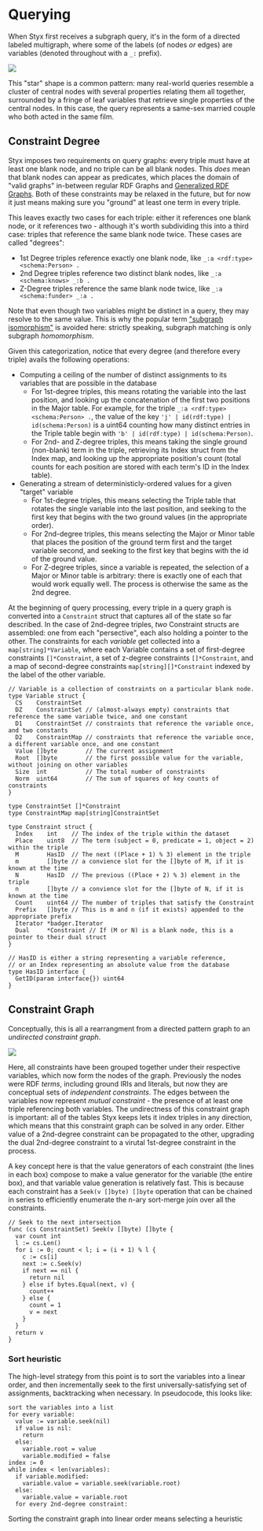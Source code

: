 # Querying

When Styx first receives a subgraph query, it's in the form of a directed labeled multigraph, where some of the labels (of nodes _or_ edges) are variables (denoted throughout with a `_:` prefix).

![](images/query.svg)

This "star" shape is a common pattern: many real-world queries resemble a cluster of central nodes with several properties relating them all together, surrounded by a fringe of leaf variables that retrieve single properties of the central nodes. In this case, the query represents a same-sex married couple who both acted in the same film.

## Constraint Degree

Styx imposes two requirements on query graphs: every triple must have at least one blank node, and no triple can be all blank nodes. This _does_ mean that blank nodes can appear as predicates, which places the domain of "valid graphs" in-between regular RDF Graphs and [Generalized RDF Graphs](https://www.w3.org/TR/rdf11-concepts/#section-generalized-rdf). Both of these constraints may be relaxed in the future, but for now it just means making sure you "ground" at least one term in every triple.

This leaves exactly two cases for each triple: either it references one blank node, or it references two - although it's worth subdividing this into a third case: triples that reference the same blank node twice. These cases are called "degrees":

- 1st Degree triples reference exactly one blank node, like `_:a <rdf:type> <schema:Person> .`
- 2nd Degree triples reference two distinct blank nodes, like `_:a <schema:knows> _:b .`
- Z-Degree triples reference the same blank node twice, like `_:a <schema:funder> _:a .`

Note that even though two variables might be distinct in a query, they may resolve to the same value. This is why the popular term ["subgraph isomorphism"](https://en.wikipedia.org/wiki/Subgraph_isomorphism_problem) is avoided here: strictly speaking, subgraph matching is only subgraph _homomorphism_.

Given this categorization, notice that every degree (and therefore every triple) avails the following operations:

- Computing a ceiling of the number of distinct assignments to its variables that are possible in the database
  - For 1st-degree triples, this means rotating the variable into the last position, and looking up the concatenation of the first two positions in the Major table. For example, for the triple `_:a <rdf:type> <schema:Person> .`, the value of the key `'j' | id(rdf:type) | id(schema:Person)` is a uint64 counting how many distinct entries in the Triple table begin with `'b' | id(rdf:type) | id(schema:Person)`.
  - For 2nd- and Z-degree triples, this means taking the single ground (non-blank) term in the triple, retrieving its Index struct from the Index map, and looking up the appropriate position's count (total counts for each position are stored with each term's ID in the Index table).
- Generating a stream of deterministicly-ordered values for a given "target" variable
  - For 1st-degree triples, this means selecting the Triple table that rotates the single variable into the last position, and seeking to the first key that begins with the two ground values (in the appropriate order).
  - For 2nd-degree triples, this means selecting the Major or Minor table that places the position of the ground term first and the target variable second, and seeking to the first key that begins with the id of the ground value.
  - For Z-degree triples, since a variable is repeated, the selection of a Major or Minor table is arbitrary: there is exactly one of each that would work equally well. The process is otherwise the same as the 2nd degree.

At the beginning of query processing, every triple in a query graph is converted into a `Constraint` struct that captures all of the state so far described. In the case of 2nd-degree triples, _two_ Constraint structs are assembled: one from each "persective", each also holding a pointer to the other. The constraints for each _variable_ get collected into a `map[string]*Variable`, where each Variable contains a set of first-degree constraints `[]*Constraint`, a set of z-degree constraints `[]*Constraint`, and a map of second-degree constraints `map[string][]*Constraint` indexed by the label of the other variable.

```golang
// Variable is a collection of constraints on a particular blank node.
type Variable struct {
  CS    ConstraintSet
  DZ    ConstraintSet // (almost-always empty) constraints that reference the same variable twice, and one constant
  D1    ConstraintSet // constraints that reference the variable once, and two constants
  D2    ConstraintMap // constraints that reference the variable once, a different variable once, and one constant
  Value []byte        // The current assignment
  Root  []byte        // the first possible value for the variable, without joining on other variables
  Size  int           // The total number of constraints
  Norm  uint64        // The sum of squares of key counts of constraints
}

type ConstraintSet []*Constraint
type ConstraintMap map[string]ConstraintSet

type Constraint struct {
  Index    int    // The index of the triple within the dataset
  Place    uint8  // The term (subject = 0, predicate = 1, object = 2) within the triple
  M        HasID  // The next ((Place + 1) % 3) element in the triple
  m        []byte // a convience slot for the []byte of M, if it is known at the time
  N        HasID  // The previous ((Place + 2) % 3) element in the triple
  n        []byte // a convience slot for the []byte of N, if it is known at the time
  Count    uint64 // The number of triples that satisfy the Constraint
  Prefix   []byte // This is m and n (if it exists) appended to the appropriate prefix
  Iterator *badger.Iterator
  Dual     *Constraint // If (M or N) is a blank node, this is a pointer to their dual struct
}

// HasID is either a string representing a variable reference,
// or an Index representing an absolute value from the database
type HasID interface {
  GetID(param interface{}) uint64
}
```

## Constraint Graph

Conceptually, this is all a rearrangment from a directed pattern graph to an _undirected constraint graph_.

![](images/variable.svg)

Here, all constraints have been grouped together under their respective variables, which now form the nodes of the graph. Previously the nodes were RDF _terms_, including ground IRIs and literals, but now they are conceptual sets of _independent constraints_. The edges between the variables now represent _mutual constraint_ - the presence of at least one triple referencing both variables. The undirectness of this constraint graph is important: all of the tables Styx keeps lets it index triples in any direction, which means that this constraint graph can be solved in any order. Either value of a 2nd-degree constraint can be propagated to the other, upgrading the dual 2nd-degree constraint to a virutal 1st-degree constraint in the process.

A key concept here is that the value generators of each constraint (the lines in each box) compose to make a value generator for the variable (the entire box), and that variable value generation is relatively fast. This is because each constraint has a `Seek(v []byte) []byte` operation that can be chained in series to efficiently enumerate the n-ary sort-merge join over all the constraints.

```golang
// Seek to the next intersection
func (cs ConstraintSet) Seek(v []byte) []byte {
  var count int
  l := cs.Len()
  for i := 0; count < l; i = (i + 1) % l {
    c := cs[i]
    next := c.Seek(v)
    if next == nil {
      return nil
    } else if bytes.Equal(next, v) {
      count++
    } else {
      count = 1
      v = next
    }
  }
  return v
}
```

### Sort heuristic

The high-level strategy from this point is to sort the variables into a linear order, and then incrementally seek to the first universally-satisfying set of assignments, backtracking when necessary. In pseudocode, this looks like:

```
sort the variables into a list
for every variable:
  value := variable.seek(nil)
  if value is nil:
    return
  else:
    variable.root = value
    variable.modified = false
index := 0
while index < len(variables):
  if variable.modified:
    variable.value = variable.seek(variable.root)
  else:
    variable.value = variable.root
  for every 2nd-degree constraint:

```

Sorting the constraint graph into linear order means selecting a heuristic
